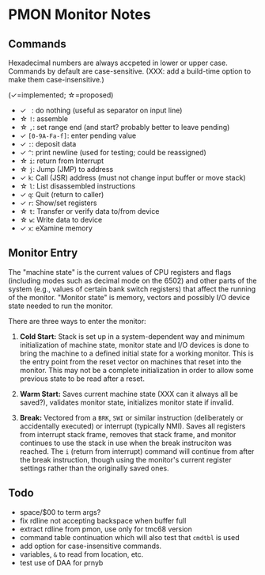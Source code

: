 PMON Monitor Notes
==================


Commands
--------

Hexadecimal numbers are always accpeted in lower or upper case. Commands by
default are case-sensitive. (XXX: add a build-time option to make them
case-insensitive.)

(✓=implemented; ☆=proposed)

- ✓ ` `: do nothing (useful as separator on input line)
- ☆ `!`: assemble
- ☆ `,`: set range end (and start? probably better to leave pending)
- ✓ `[0-9A-Fa-f]`: enter pending value
- ✓ `:`: deposit data
- ✓ `^`: print newline (used for testing; could be reassigned)
- ☆ `i`: return from Interrupt
- ☆ `j`: Jump (JMP) to address
- ✓ `k`: Call (JSR) address (must not change input buffer or move stack)
- ☆ `l`: List disassembled instructions
- ✓ `q`: Quit (return to caller)
- ✓ `r`: Show/set registers
- ☆ `t`: Transfer or verify data to/from device
- ☆ `w`: Write data to device
- ✓ `x`: eXamine memory


Monitor Entry
-------------

The "machine state" is the current values of CPU registers and flags
(including modes such as decimal mode on the 6502) and other parts of the
system (e.g., values of certain bank switch registers) that affect the
running of the monitor. "Monitor state" is memory, vectors and possibly I/O
device state needed to run the monitor.

There are three ways to enter the monitor:

1. __Cold Start:__ Stack is set up in a system-dependent way and minimum
   initialization of machine state, monitor state and I/O devices is done
   to bring the machine to a defined initial state for a working monitor.
   This is the entry point from the reset vector on machines that reset
   into the monitor. This may not be a complete initialization in order to
   allow some previous state to be read after a reset.

2. __Warm Start:__ Saves current machine state (XXX can it always all be
   saved?), validates monitor state, initializes monitor state if invalid.

3. __Break:__ Vectored from a `BRK`, `SWI` or similar instruction
   (deliberately or accidentally executed) or interrupt (typically NMI).
   Saves all registers from interrupt stack frame, removes that stack
   frame, and monitor continues to use the stack in use when the break
   instruciton was reached. The `i` (return from interrupt) command will
   continue from after the break instruction, though using the monitor's
   current register settings rather than the originally saved ones.


Todo
----

- space/$00 to term args?
- fix rdline not accepting backspace when buffer full
- extract rdline from pmon, use only for tmc68 version
- command table continuation which will also test that `cmdtbl` is used
- add option for case-insensitive commands.
- variables, `&` to read from location, etc.
- test use of DAA for prnyb

